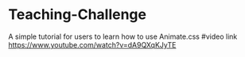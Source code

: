 # Teaching-Challenge
A simple tutorial for users to learn how to use Animate.css 
#video link  
https://www.youtube.com/watch?v=dA9QXqKJyTE